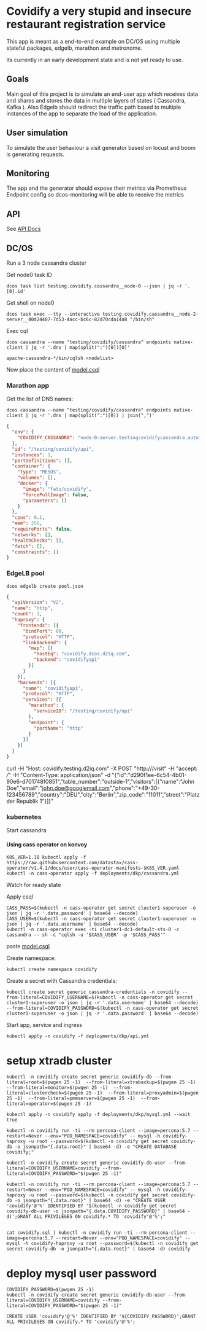 # Covidify a very stupid and insecure restaurant registration service
This app is meant as a end-to-end example on DC/OS using multiple stateful packages, edgelb, marathon and metronome.

Its currently in an early development state and is not yet ready to use.


## Goals
Main goal of this project is to simulate an end-user app which receives data and shares and stores the data in multiple layers of states ( Cassandra, Kafka ). Also Edgelb should redirect the traffic path based to multiple instances of the app to separate the load of the application.

## User simulation
To simulate the user behaviour a visit generator based on locust and boom is generating requests.

## Monitoring
The app and the generator should expose their metrics via Prometheus Endpoint config so dcos-monitoring will be able to receive the metrics


## API
See [API Docs](./doc)



## DC/OS

Run a 3 node cassandra cluster


Get node0 task ID

```
dcos task list testing.covidify.cassandra__node-0 --json | jq -r '.[0].id'
```

Get shell on node0

```
dcos task exec --tty --interactive testing.covidify.cassandra__node-2-server__40d24407-7d53-4acc-bc6c-82d70cda14a8 "/bin/sh"
```

Exec cql

```
dcos cassandra --name "testing/covidify/cassandra" endpoints native-client | jq -r '.dns | map(split(":")[0])[0]'
```


```
apache-cassandra-*/bin/cqlsh <nodelist>
```


Now place the content of [model.csql](./model.csql)


### Marathon app
Get the list of DNS names:

```
dcos cassandra --name "testing/covidify/cassandra" endpoints native-client | jq -r '.dns | map(split(":")[0]) | join(",")'
```

```json
{
  "env": {
    "COVIDIFY_CASSANDRA": "node-0-server.testingcovidifycassandra.autoip.dcos.thisdcos.directory,node-1-server.testingcovidifycassandra.autoip.dcos.thisdcos.directory,node-2-server.testingcovidifycassandra.autoip.dcos.thisdcos.directory"
  },
  "id": "/testing/covidify/api",
  "instances": 1,
  "portDefinitions": [],
  "container": {
    "type": "MESOS",
    "volumes": [],
    "docker": {
      "image": "fatz/covidify",
      "forcePullImage": false,
      "parameters": []
    }
  },
  "cpus": 0.1,
  "mem": 256,
  "requirePorts": false,
  "networks": [],
  "healthChecks": [],
  "fetch": [],
  "constraints": []
}
```

### EdgeLB pool

`dcos edgelb create pool.json`

```json
{
  "apiVersion": "V2",
  "name": "http",
  "count": 1,
  "haproxy": {
    "frontends": [{
      "bindPort": 80,
      "protocol": "HTTP",
      "linkBackend": {
        "map": [{
          "hostEq": "covidify.dcos.d2iq.com",
          "backend": "covidifyapi"
        }]
      }
    }],
    "backends": [{
      "name": "covidifyapi",
      "protocol": "HTTP",
      "services": [{
        "marathon": {
          "serviceID": "/testing/covidify/api"
        },
        "endpoint": {
          "portName": "http"
        }
      }]
    }]
  }
}

```


curl -H "Host: covidify.testing.d2iq.com" -X POST "http://<yourclusteraddress>/visit" -H  "accept: */*" -H  "Content-Type: application/json" -d "{\"id\":\"d290f1ee-6c54-4b01-90e6-d701748f0851\",\"table_number\":\"outside-1\",\"visitors\":[{\"name\":\"John Doe\",\"email\":\"john.doe@googlemail.com\",\"phone\":\"+49-30-123456789\",\"country\":\"DEU\",\"city\":\"Berlin\",\"zip_code\":\"11011\",\"street\":\"Platz der Republik 1\"}]}"


### kubernetes

Start cassandra

#### Using cass operator on konvoy

```
K8S_VER=1.18 kubectl apply -f https://raw.githubusercontent.com/datastax/cass-operator/v1.4.1/docs/user/cass-operator-manifests-$K8S_VER.yaml
kubectl -n cass-operator apply -f deployments/dkp/cassandra.yml
```


Watch for ready state


Apply csql
```
CASS_PASS=$(kubectl -n cass-operator get secret cluster1-superuser -o json | jq -r '.data.password' | base64 --decode)
CASS_USER=$(kubectl -n cass-operator get secret cluster1-superuser -o json | jq -r '.data.username' | base64 --decode)
kubectl -n cass-operator exec -ti cluster1-dc1-default-sts-0 -c cassandra -- sh -c "cqlsh -u '$CASS_USER' -p '$CASS_PASS'"
```

paste [model.csql](./model.sql)


Create namespace:
```
kubectl create namespace covidify
```

Create a secret with Cassandra credentials:

```
kubectl create secret generic cassandra-credentials -n covidify --from-literal=COVIDIFY_USERNAME=$(kubectl -n cass-operator get secret cluster1-superuser -o json | jq -r '.data.username' | base64 --decode) --from-literal=COVIDIFY_PASSWORD=$(kubectl -n cass-operator get secret cluster1-superuser -o json | jq -r '.data.password' | base64 --decode)
```

Start app, service and ingress

```
kubectl apply -n covidify -f deployments/dkp/api.yml
```

# setup xtradb cluster
```
kubectl -n covidify create secret generic covidify-db --from-literal=root=$(pwgen 25 -1)  --from-literal=xtrabackup=$(pwgen 25 -1)  --from-literal=monitor=$(pwgen 25 -1)  --from-literal=clustercheck=$(pwgen 25 -1)  --from-literal=proxyadmin=$(pwgen 25 -1)  --from-literal=pmmserver=$(pwgen 25 -1)  --from-literal=operator=$(pwgen 25 -1)

kubectl apply -n covidify apply -f deployments/dkp/mysql.yml --wait true

kubectl -n covidify run -ti --rm percona-client --image=percona:5.7 --restart=Never --env="POD_NAMESPACE=covidify" -- mysql -h covidify-haproxy -u root --password=$(kubectl -n covidify get secret covidify-db -o jsonpath="{.data.root}" | base64 -d) -e "CREATE DATABASE covidify;"

kubectl -n covidify create secret generic covidify-db-user --from-literal=COVIDIFY_USERNAME=covidify --from-literal=COVIDIFY_PASSWORD="$(pwgen 25 -1)"

kubectl -n covidify run -ti --rm percona-client --image=percona:5.7 --restart=Never --env="POD_NAMESPACE=covidify" -- mysql -h covidify-haproxy -u root --password=$(kubectl -n covidify get secret covidify-db -o jsonpath="{.data.root}" | base64 -d) -e "CREATE USER 'covidify'@'%' IDENTIFIED BY '$(kubectl -n covidify get secret covidify-db-user -o jsonpath="{.data.COVIDIFY_PASSWORD}" | base64 -d)';GRANT ALL PRIVILEGES ON covidify.* TO 'covidify'@'%';"


cat covidify.sql | kubectl -n covidify run -ti --rm percona-client --image=percona:5.7 --restart=Never --env="POD_NAMESPACE=covidify" -- mysql -h covidify-haproxy -u root --password=$(kubectl -n covidify get secret covidify-db -o jsonpath="{.data.root}" | base64 -d) covidify
```

# deploy mysql user password
```
COVIDIFY_PASSWORD=$(pwgen 25 -1)
kubectl -n covidify create secret generic covidify-db-user --from-literal=COVIDIFY_USERNAME=covidify --from-literal=COVIDIFY_PASSWORD="$(pwgen 25 -1)"

CREATE USER 'covidify'@'%' IDENTIFIED BY '${COVIDIFY_PASSWORD}';GRANT ALL PRIVILEGES ON covidify.* TO 'covidify'@'%';

```
